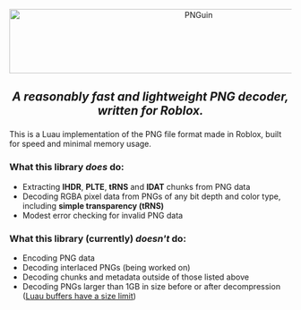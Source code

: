 <p align="center"> <img width="660" height="115" alt="PNGuin" src="https://github.com/user-attachments/assets/abfd8903-b8b0-490d-b29b-933d272b8ef6"/> </p>

## <p align="center"> *A reasonably fast and lightweight PNG decoder, written for Roblox.* </p>

This is a Luau implementation of the PNG file format made in Roblox, built for speed and minimal memory usage.

### What this library *does* do:
- Extracting **IHDR**, **PLTE**, **tRNS** and **IDAT** chunks from PNG data
- Decoding RGBA pixel data from PNGs of any bit depth and color type, including **simple transparency (tRNS)**
- Modest error checking for invalid PNG data

### What this library (currently) *doesn't* do:
- Encoding PNG data
- Decoding interlaced PNGs (being worked on)
- Decoding chunks and metadata outside of those listed above
- Decoding PNGs larger than 1GB in size before or after decompression ([Luau buffers have a size limit](https://luau.org/library#buffer-library))
